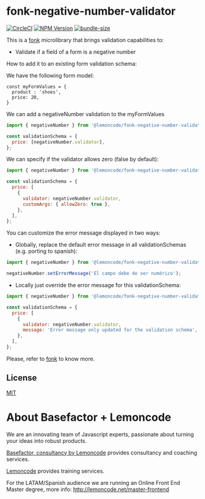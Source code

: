 # fonk-negative-number-validator

[![CircleCI](https://badgen.net/github/status/Lemoncode/fonk-negative-number-validator/master/ci?icon=circleci&label=circleci)](https://circleci.com/gh/Lemoncode/fonk-negative-number-validator/tree/master)
[![NPM Version](https://badgen.net/npm/v/@lemoncode/fonk-negative-number-validator?icon=npm&label=npm)](https://www.npmjs.com/package/@lemoncode/fonk-negative-number-validator)
[![bundle-size](https://badgen.net/bundlephobia/min/@lemoncode/fonk-negative-number-validator)](https://bundlephobia.com/result?p=@lemoncode/fonk-negative-number-validator)

This is a [fonk](https://github.com/Lemoncode/fonk) microlibrary that brings validation capabilities to:

- Validate if a field of a form is a negative number

How to add it to an existing form validation schema:

We have the following form model:

```
const myFormValues = {
  product : 'shoes',
  price: 20,
}
```

We can add a negativeNumber validation to the myFormValues

```javascript
import { negativeNumber } from '@lemoncode/fonk-negative-number-validator';

const validationSchema = {
  price: [negativeNumber.validator],
};
```

We can specify if the validator allows zero (false by default):

```javascript
import { negativeNumber } from '@lemoncode/fonk-negative-number-validator';

const validationSchema = {
  price: [
    {
      validator: negativeNumber.validator,
      customArgs: { allowZero: true },
    },
  ],
};
```

You can customize the error message displayed in two ways:

- Globally, replace the default error message in all validationSchemas (e.g. porting to spanish):

```javascript
import { negativeNumber } from '@lemoncode/fonk-negative-number-validator';

negativeNumber.setErrorMessage('El campo debe de ser numérico');
```

- Locally just override the error message for this validationSchema:

```javascript
import { negativeNumber } from '@lemoncode/fonk-negative-number-validator';

const validationSchema = {
  price: [
    {
      validator: negativeNumber.validator,
      message: 'Error message only updated for the validation schema',
    },
  ],
};
```

Please, refer to [fonk](https://github.com/Lemoncode/fonk) to know more.

## License

[MIT](./LICENSE)

# About Basefactor + Lemoncode

We are an innovating team of Javascript experts, passionate about turning your ideas into robust products.

[Basefactor, consultancy by Lemoncode](http://www.basefactor.com) provides consultancy and coaching services.

[Lemoncode](http://lemoncode.net/services/en/#en-home) provides training services.

For the LATAM/Spanish audience we are running an Online Front End Master degree, more info: http://lemoncode.net/master-frontend
